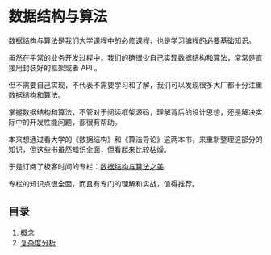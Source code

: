 # 数据结构与算法

数据结构与算法是我们大学课程中的必修课程，也是学习编程的必要基础知识。

虽然在平常的业务开发过程中，我们的确很少自己实现数据结构和算法，常常是直接用封装好的框架或者 API 。

但不需要自己实现，不代表不需要学习和了解，我们可以发现很多大厂都十分注重数据结构和算法。

掌握数据结构和算法，不管对于阅读框架源码，理解背后的设计思想，还是解决实际中的开发性能问题，都很有帮助。

本来想通过看大学的《数据结构》和《算法导论》这两本书，来重新整理这部分的知识，但这些书虽然知识全面，但看起来比较枯燥。

于是订阅了极客时间的专栏：[数据结构与算法之美](https://time.geekbang.org/column/intro/126)

专栏的知识点很全面，而且有专门的理解和实战，值得推荐。

## 目录

1. [概念](1-概念.md)
2. [复杂度分析](2-复杂度分析.md)